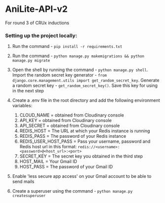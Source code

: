 # AniLite-API-v2

For round 3 of CRUx inductions

### Setting up the project locally:

1. Run the command - `pip install -r requirements.txt`
2. Run the command - `python manage.py makemigrations && python manage.py migrate`
3. Open the shell by running the command - `python manage.py shell`. Import the random secret key generator - `from django.core.management.utils import get_random_secret_key`. Generate a random secret key - `get_random_secret_key()`. Save this key for using in the next step
4. Create a .env file in the root directory and add the following environment variables:

   1. CLOUD_NAME = obtained from Cloudinary console
   2. API_KEY = obtained from Cloudinary console
   3. API_SECRET = obtained from Cloudinary console
   4. REDIS_HOST = The URL at which your Redis instance is running
   5. REDIS_PASS = The password of your Redis instance
   6. REDIS_USER_HOST_PASS = Pass your username, password and Redis host url in this format: `redis://<username>:<password>@<host_url>:<port>`
   7. SECRET_KEY = The secret key you obtained in the third step
   8. HOST_MAIL = Your Gmail ID
   9. HOST_PASS = The password of your Gmail ID

5. Enable 'less secure app access' on your Gmail account to be able to send mails
6. Create a superuser using the command - `python manage.py createsuperuser`
